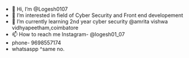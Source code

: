 - 👋 Hi, I’m @Logesh0107
- 👀 I’m interested in field of Cyber Security and Front end developement
- 🌱 I’m currently learning 2nd year cyber security @amrita vishwa vidhyapeetham,coimbatore
- 📫 How to reach me Instagram- @logesh01_07
- phone- 9698557174
- whatsaspp ^same no.

<!---
Logesh0107/Logesh0107 is a ✨ special ✨ repository because its `README.md` (this file) appears on your GitHub profile.
You can click the Preview link to take a look at your changes.
--->
